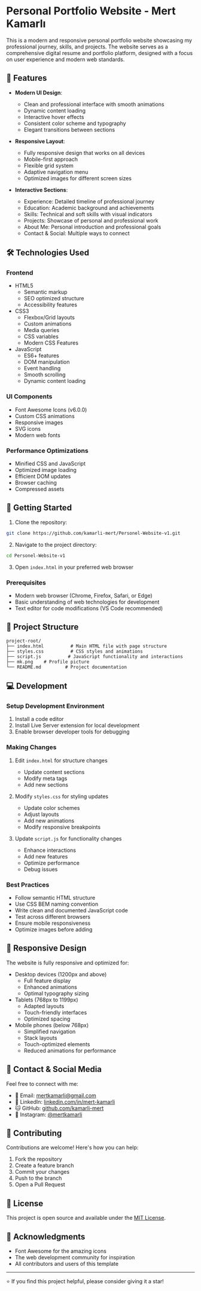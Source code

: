 # Personal Portfolio Website - Mert Kamarlı

This is a modern and responsive personal portfolio website showcasing my professional journey, skills, and projects. The website serves as a comprehensive digital resume and portfolio platform, designed with a focus on user experience and modern web standards.

## 🌟 Features

- **Modern UI Design**: 
  - Clean and professional interface with smooth animations
  - Dynamic content loading
  - Interactive hover effects
  - Consistent color scheme and typography
  - Elegant transitions between sections

- **Responsive Layout**: 
  - Fully responsive design that works on all devices
  - Mobile-first approach
  - Flexible grid system
  - Adaptive navigation menu
  - Optimized images for different screen sizes

- **Interactive Sections**:
  - Experience: Detailed timeline of professional journey
  - Education: Academic background and achievements
  - Skills: Technical and soft skills with visual indicators
  - Projects: Showcase of personal and professional work
  - About Me: Personal introduction and professional goals
  - Contact & Social: Multiple ways to connect

## 🛠️ Technologies Used

### Frontend
- HTML5
  - Semantic markup
  - SEO optimized structure
  - Accessibility features
- CSS3
  - Flexbox/Grid layouts
  - Custom animations
  - Media queries
  - CSS variables
  - Modern CSS Features
- JavaScript
  - ES6+ features
  - DOM manipulation
  - Event handling
  - Smooth scrolling
  - Dynamic content loading

### UI Components
- Font Awesome Icons (v6.0.0)
- Custom CSS animations
- Responsive images
- SVG icons
- Modern web fonts

### Performance Optimizations
- Minified CSS and JavaScript
- Optimized image loading
- Efficient DOM updates
- Browser caching
- Compressed assets

## 🚀 Getting Started

1. Clone the repository:
```bash
git clone https://github.com/kamarli-mert/Personel-Website-v1.git
```

2. Navigate to the project directory:
```bash
cd Personel-Website-v1
```

3. Open `index.html` in your preferred web browser

### Prerequisites
- Modern web browser (Chrome, Firefox, Safari, or Edge)
- Basic understanding of web technologies for development
- Text editor for code modifications (VS Code recommended)

## 📁 Project Structure

```
project-root/
├── index.html          # Main HTML file with page structure
├── styles.css          # CSS styles and animations
├── script.js          # JavaScript functionality and interactions
├── mk.png    # Profile picture
└── README.md         # Project documentation
```

## 💻 Development

### Setup Development Environment
1. Install a code editor
2. Install Live Server extension for local development
3. Enable browser developer tools for debugging

### Making Changes
1. Edit `index.html` for structure changes
   - Update content sections
   - Modify meta tags
   - Add new sections

2. Modify `styles.css` for styling updates
   - Update color schemes
   - Adjust layouts
   - Add new animations
   - Modify responsive breakpoints

3. Update `script.js` for functionality changes
   - Enhance interactions
   - Add new features
   - Optimize performance
   - Debug issues

### Best Practices
- Follow semantic HTML structure
- Use CSS BEM naming convention
- Write clean and documented JavaScript code
- Test across different browsers
- Ensure mobile responsiveness
- Optimize images before adding

## 📱 Responsive Design

The website is fully responsive and optimized for:
- Desktop devices (1200px and above)
  - Full feature display
  - Enhanced animations
  - Optimal typography sizing
- Tablets (768px to 1199px)
  - Adapted layouts
  - Touch-friendly interfaces
  - Optimized spacing
- Mobile phones (below 768px)
  - Simplified navigation
  - Stack layouts
  - Touch-optimized elements
  - Reduced animations for performance

## 🔗 Contact & Social Media

Feel free to connect with me:
- 📧 Email: mertkamarli@gmail.com
- 💼 LinkedIn: [linkedin.com/in/mert-kamarli](https://linkedin.com/in/mert-kamarli)
- 🐱 GitHub: [github.com/kamarli-mert](https://github.com/kamarli-mert)
- 📸 Instagram: [@mertkamarli](https://instagram.com/mertkamarli)

## 🤝 Contributing

Contributions are welcome! Here's how you can help:
1. Fork the repository
2. Create a feature branch
3. Commit your changes
4. Push to the branch
5. Open a Pull Request

## 📄 License

This project is open source and available under the [MIT License](LICENSE).

## 🙏 Acknowledgments

- Font Awesome for the amazing icons
- The web development community for inspiration
- All contributors and users of this template

---
⭐️ If you find this project helpful, please consider giving it a star!